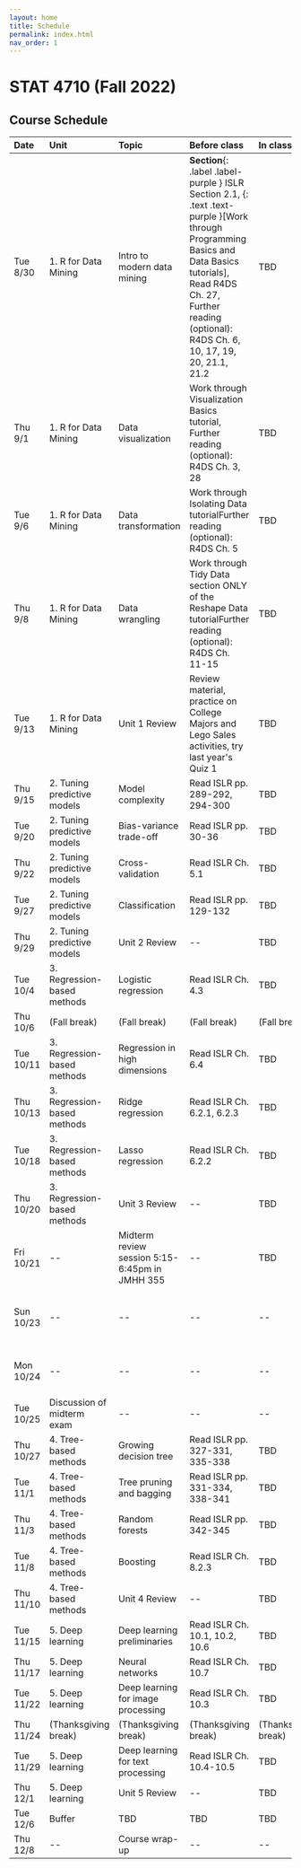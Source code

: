 ```yaml
---
layout: home
title: Schedule
permalink: index.html
nav_order: 1
---
```


# STAT 4710 (Fall 2022)

## Course Schedule

Date | Unit | Topic | Before class | In class | Assignments
:---|:---|:---|:---|:---|:---
Tue 8/30 | 1. R for Data Mining | Intro to modern data mining | **Section**{: .label .label-purple } ISLR Section 2.1, {: .text .text-purple }[Work through Programming Basics and Data Basics tutorials], Read R4DS Ch. 27, Further reading (optional): R4DS Ch. 6, 10, 17, 19, 20, 21.1, 21.2 | TBD | --  
Thu 9/1 | 1. R for Data Mining | Data visualization | Work through Visualization Basics tutorial, Further reading (optional): R4DS Ch. 3, 28 | TBD | --
Tue 9/6 | 1. R for Data Mining | Data transformation | Work through Isolating Data tutorialFurther reading (optional): R4DS Ch. 5 | TBD |--
Thu 9/8 | 1. R for Data Mining | Data wrangling | Work through Tidy Data section ONLY of the Reshape Data tutorialFurther reading (optional): R4DS Ch. 11-15 | TBD |--
Tue 9/13 |1. R for Data Mining | Unit 1 Review | Review material, practice on College Majors and Lego Sales activities, try last year's Quiz 1 | TBD |Quiz 1 in class
Thu 9/15 | 2. Tuning predictive models | Model complexity | Read ISLR pp. 289-292, 294-300 | TBD |Homework 1 due at 12pm
Tue 9/20 | 2. Tuning predictive models | Bias-variance trade-off | Read ISLR pp. 30-36 |TBD | --
Thu 9/22 | 2. Tuning predictive models | Cross-validation | Read ISLR Ch. 5.1 | TBD |--
Tue 9/27 | 2. Tuning predictive models | Classification | Read ISLR pp. 129-132 | TBD |--
Thu 9/29 | 2. Tuning predictive models | Unit 2 Review | -- | TBD | Quiz 2 in class
Tue 10/4 | 3. Regression-based methods | Logistic regression | Read ISLR Ch. 4.3 | TBD | Homework 2 due at 12pm
Thu 10/6 | (Fall break) | (Fall break) | (Fall break) | (Fall break) | (Fall break)
Tue 10/11 | 3. Regression-based methods | Regression in high dimensions | Read ISLR Ch. 6.4 | TBD |--
Thu 10/13 | 3. Regression-based methods | Ridge regression | Read ISLR Ch. 6.2.1, 6.2.3 | TBD |--
Tue 10/18 | 3. Regression-based methods | Lasso regression | Read ISLR Ch. 6.2.2 | TBD |--
Thu 10/20 | 3. Regression-based methods | Unit 3 Review | -- | TBD |Quiz 3 in class
Fri 10/21 | -- | Midterm review session 5:15-6:45pm in JMHH 355 | -- | TBD |--
Sun 10/23 | -- | -- | -- | -- | Take-home midterm exam released at 9am
Mon 10/24 | -- | -- | -- | -- |Take-home midterm exam due at 9pm
Tue 10/25 | Discussion of midterm exam | -- | -- | -- | --
Thu 10/27 | 4. Tree-based methods | Growing decision tree | Read ISLR pp. 327-331, 335-338 | TBD |Homework 3 due at 12pm
Tue 11/1 | 4. Tree-based methods | Tree pruning and bagging | Read ISLR pp. 331-334, 338-341 | TBD |--
Thu 11/3 | 4. Tree-based methods | Random forests | Read ISLR pp. 342-345 | TBD |--
Tue 11/8 | 4. Tree-based methods | Boosting | Read ISLR Ch. 8.2.3 | TBD |--
Thu 11/10 | 4. Tree-based methods | Unit 4 Review | -- | TBD |Quiz 4 in class
Tue 11/15 | 5. Deep learning | Deep learning preliminaries | Read ISLR Ch. 10.1, 10.2, 10.6 | TBD |Homework 4 due at 12pm
Thu 11/17 | 5. Deep learning | Neural networks | Read ISLR Ch. 10.7 | TBD |--
Tue 11/22 | 5. Deep learning | Deep learning for image processing | Read ISLR Ch. 10.3 | TBD |--
Thu 11/24 | (Thanksgiving break) | (Thanksgiving break) | (Thanksgiving break) | (Thanksgiving break) | (Thanksgiving break)
Tue 11/29 | 5. Deep learning | Deep learning for text processing | Read ISLR Ch. 10.4-10.5 | TBD |--
Thu 12/1 | 5. Deep learning | Unit 5 Review | -- | TBD | Quiz 5 in class 
Tue 12/6 | Buffer | TBD | TBD | TBD | Homework 5 due at 12pm
Thu 12/8 | -- | Course wrap-up | -- | --